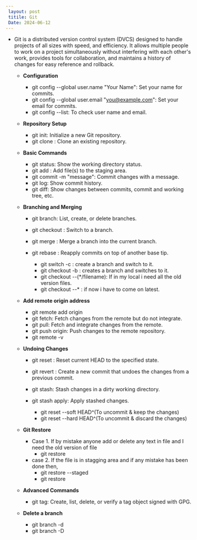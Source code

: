 ```yaml
---
 layout: post
 titile: Git
 Date: 2024-06-12
---
```

   
   - Git is a distributed version control system (DVCS) designed to handle projects of all sizes with speed,
     and efficiency. It allows multiple people to work on a project simultaneously without interfering with each other's work, provides tools for collaboration, and maintains a history of changes for easy reference and rollback.

      - **Configuration**
         - git config --global user.name "Your Name": Set your name for commits.
         - git config --global user.email "you@example.com": Set your email for commits.
         - git config --list: To check user name and email.
     
      - **Repository Setup**
         - git init: Initialize a new Git repository.
         - git clone <url>: Clone an existing repository.
     
      
      - **Basic Commands**
         - git status: Show the working directory status.
         - git add <file>: Add file(s) to the staging area.
         - git commit -m "message": Commit changes with a message.
         - git log: Show commit history.
         - git diff: Show changes between commits, commit and working tree, etc.
     
      
      - **Branching and Merging**
         - git branch: List, create, or delete branches.
         - git checkout <branch>: Switch to a branch.
         - git merge <branch>: Merge a branch into the current branch.
         - git rebase <branch>: Reapply commits on top of another base tip.

           - git switch -c <new-branch-name> : create a branch and switch to it.
           - git checkout -b : creates a branch and switches to it.
           - git checkout <commitid> --(*/filename): If in my local i need all the old version files.
           - git checkout <latestbranch> --* : if now i have to come on latest.
     

      - **Add remote origin address**
         - git remote add origin <URL>
         - git fetch: Fetch changes from the remote but do not integrate.
         - git pull: Fetch and integrate changes from the remote.
         - git push origin: Push changes to the remote repository.
         - git remote -v

      
      - **Undoing Changes**
         - git reset <commit>: Reset current HEAD to the specified state.
         - git revert <commit>: Create a new commit that undoes the changes from a previous commit.
         - git stash: Stash changes in a dirty working directory.
         - git stash apply: Apply stashed changes.

           - git reset --soft HEAD^(To uncommit & keep the changes)
           - git reset --hard HEAD^(To uncommit & discard the changes)
        
      - **Git Restore**
         - Case 1. If by mistake anyone add or delete any text in file and I need the old version of file
            -  git restore <filename>
         - case 2. If the file is in stagging area and if any mistake has been done then,
            -  git restore --staged <filename>
            -  git restore 


       - **Advanced Commands**
         - git tag: Create, list, delete, or verify a tag object signed with GPG.
      
      
       - **Delete a branch**
          - git branch -d <branch-name>
          - git branch -D <branch-name>


